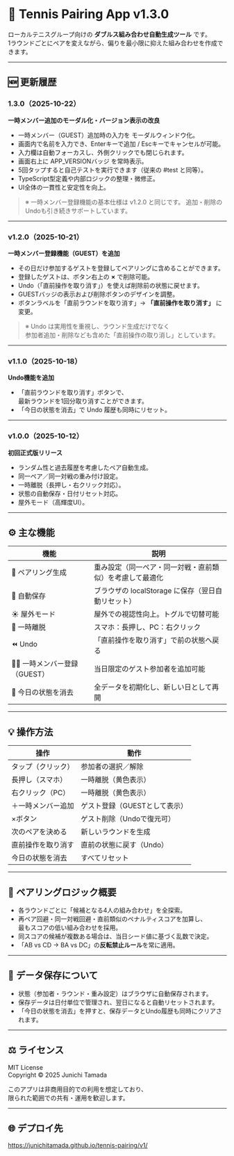 # 🎾 Tennis Pairing App v1.3.0

ローカルテニスグループ向けの **ダブルス組み合わせ自動生成ツール** です。  
1ラウンドごとにペアを変えながら、偏りを最小限に抑えた組み合わせを作成できます。

---

## 🆕 更新履歴

### 1.3.0（2025-10-22）
**一時メンバー追加のモーダル化・バージョン表示の改良**

- 一時メンバー（GUEST）追加時の入力を モーダルウィンドウ化。
- 画面内で名前を入力でき、Enterキーで追加 / Escキーでキャンセルが可能。
- 入力欄は自動フォーカスし、外側クリックでも閉じられます。
- 画面右上に APP_VERSIONバッジ を常時表示。
- 5回タップすると自己テストを実行できます（従来の #test と同等）。
- TypeScript型定義や内部ロジックの整理・微修正。
- UI全体の一貫性と安定性を向上。

> ※ 一時メンバー登録機能の基本仕様は v1.2.0 と同じです。
> 追加・削除のUndoも引き続きサポートしています。

---

### v1.2.0（2025-10-21）
**一時メンバー登録機能（GUEST）を追加**

- その日だけ参加するゲストを登録してペアリングに含めることができます。  
- 登録したゲストは、ボタン右上の **×** で削除可能。  
- Undo（「直前操作を取り消す」）を使えば削除前の状態に戻せます。  
- GUESTバッジの表示および削除ボタンのデザインを調整。  
- ボタンラベルを「直前ラウンドを取り消す」→ **「直前操作を取り消す」** に変更。  

> ※ Undo は実用性を重視し、ラウンド生成だけでなく  
>   参加者追加・削除なども含めた「直前操作の取り消し」としています。

---

### v1.1.0（2025-10-18）
**Undo機能を追加**

- 「直前ラウンドを取り消す」ボタンで、  
  最新ラウンドを1回分取り消すことができます。  
- 「今日の状態を消去」で Undo 履歴も同時にリセット。

---

### v1.0.0（2025-10-12）
**初回正式版リリース**

- ランダム性と過去履歴を考慮したペア自動生成。  
- 同一ペア／同一対戦の重み付け設定。  
- 一時離脱（長押し・右クリック対応）。  
- 状態の自動保存・日付リセット対応。  
- 屋外モード（高輝度UI）。

---

## ⚙️ 主な機能

| 機能 | 説明 |
|------|------|
| 🔀 ペアリング生成 | 重み設定（同一ペア・同一対戦・直前類似）を考慮して最適化 |
| 💾 自動保存 | ブラウザの localStorage に保存（翌日自動リセット） |
| ☀️ 屋外モード | 屋外での視認性向上。トグルで切替可能 |
| 🚶 一時離脱 | スマホ：長押し、PC：右クリック |
| ⏪ Undo | 「直前操作を取り消す」で前の状態へ戻る |
| 🧍‍♂️ 一時メンバー登録（GUEST） | 当日限定のゲスト参加者を追加可能 |
| 🧹 今日の状態を消去 | 全データを初期化し、新しい日として再開 |

---

## 💡 操作方法

| 操作 | 動作 |
|------|------|
| タップ（クリック） | 参加者の選択／解除 |
| 長押し（スマホ） | 一時離脱（黄色表示） |
| 右クリック（PC） | 一時離脱（黄色表示） |
| ＋一時メンバー追加 | ゲスト登録（GUESTとして表示） |
| ×ボタン | ゲスト削除（Undoで復元可） |
| 次のペアを決める | 新しいラウンドを生成 |
| 直前操作を取り消す | 直前の状態に戻す（Undo） |
| 今日の状態を消去 | すべてリセット |

---

## 🧮 ペアリングロジック概要

- 各ラウンドごとに「候補となる4人の組み合わせ」を全探索。  
- 再ペア回避・同一対戦回避・直前類似のペナルティスコアを加算し、  
  最もスコアの低い組み合わせを採用。  
- 同スコアの候補が複数ある場合は、当日シード値に基づく乱数で決定。  
- 「AB vs CD → BA vs DC」の**反転禁止ルール**を常に適用。  

---

## 💾 データ保存について

- 状態（参加者・ラウンド・重み設定）はブラウザに自動保存されます。  
- 保存データは日付単位で管理され、翌日になると自動リセットされます。  
- 「今日の状態を消去」を押すと、保存データとUndo履歴も同時にクリアされます。

---

## ⚖️ ライセンス

MIT License  
Copyright © 2025 Junichi Tamada  

このアプリは非商用目的での利用を想定しており、  
限られた範囲での共有・運用を歓迎します。

---

## 🌐 デプロイ先

https://junichitamada.github.io/tennis-pairing/v1/

